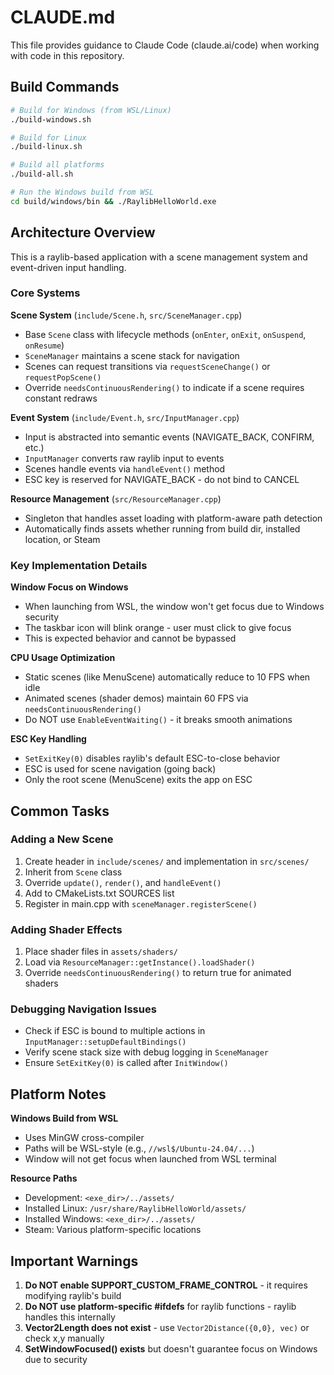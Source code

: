 # CLAUDE.md

This file provides guidance to Claude Code (claude.ai/code) when working with code in this repository.

## Build Commands

```bash
# Build for Windows (from WSL/Linux)
./build-windows.sh

# Build for Linux
./build-linux.sh

# Build all platforms
./build-all.sh

# Run the Windows build from WSL
cd build/windows/bin && ./RaylibHelloWorld.exe
```

## Architecture Overview

This is a raylib-based application with a scene management system and event-driven input handling.

### Core Systems

**Scene System** (`include/Scene.h`, `src/SceneManager.cpp`)
- Base `Scene` class with lifecycle methods (`onEnter`, `onExit`, `onSuspend`, `onResume`)
- `SceneManager` maintains a scene stack for navigation
- Scenes can request transitions via `requestSceneChange()` or `requestPopScene()`
- Override `needsContinuousRendering()` to indicate if a scene requires constant redraws

**Event System** (`include/Event.h`, `src/InputManager.cpp`)
- Input is abstracted into semantic events (NAVIGATE_BACK, CONFIRM, etc.)
- `InputManager` converts raw raylib input to events
- Scenes handle events via `handleEvent()` method
- ESC key is reserved for NAVIGATE_BACK - do not bind to CANCEL

**Resource Management** (`src/ResourceManager.cpp`)
- Singleton that handles asset loading with platform-aware path detection
- Automatically finds assets whether running from build dir, installed location, or Steam

### Key Implementation Details

**Window Focus on Windows**
- When launching from WSL, the window won't get focus due to Windows security
- The taskbar icon will blink orange - user must click to give focus
- This is expected behavior and cannot be bypassed

**CPU Usage Optimization**
- Static scenes (like MenuScene) automatically reduce to 10 FPS when idle
- Animated scenes (shader demos) maintain 60 FPS via `needsContinuousRendering()`
- Do NOT use `EnableEventWaiting()` - it breaks smooth animations

**ESC Key Handling**
- `SetExitKey(0)` disables raylib's default ESC-to-close behavior
- ESC is used for scene navigation (going back)
- Only the root scene (MenuScene) exits the app on ESC

## Common Tasks

### Adding a New Scene
1. Create header in `include/scenes/` and implementation in `src/scenes/`
2. Inherit from `Scene` class
3. Override `update()`, `render()`, and `handleEvent()`
4. Add to CMakeLists.txt SOURCES list
5. Register in main.cpp with `sceneManager.registerScene()`

### Adding Shader Effects
1. Place shader files in `assets/shaders/`
2. Load via `ResourceManager::getInstance().loadShader()`
3. Override `needsContinuousRendering()` to return true for animated shaders

### Debugging Navigation Issues
- Check if ESC is bound to multiple actions in `InputManager::setupDefaultBindings()`
- Verify scene stack size with debug logging in `SceneManager`
- Ensure `SetExitKey(0)` is called after `InitWindow()`

## Platform Notes

**Windows Build from WSL**
- Uses MinGW cross-compiler
- Paths will be WSL-style (e.g., `//wsl$/Ubuntu-24.04/...`)
- Window will not get focus when launched from WSL terminal

**Resource Paths**
- Development: `<exe_dir>/../assets/`
- Installed Linux: `/usr/share/RaylibHelloWorld/assets/`
- Installed Windows: `<exe_dir>/../assets/`
- Steam: Various platform-specific locations

## Important Warnings

1. **Do NOT enable SUPPORT_CUSTOM_FRAME_CONTROL** - it requires modifying raylib's build
2. **Do NOT use platform-specific #ifdefs** for raylib functions - raylib handles this internally
3. **Vector2Length does not exist** - use `Vector2Distance({0,0}, vec)` or check x,y manually
4. **SetWindowFocused() exists** but doesn't guarantee focus on Windows due to security